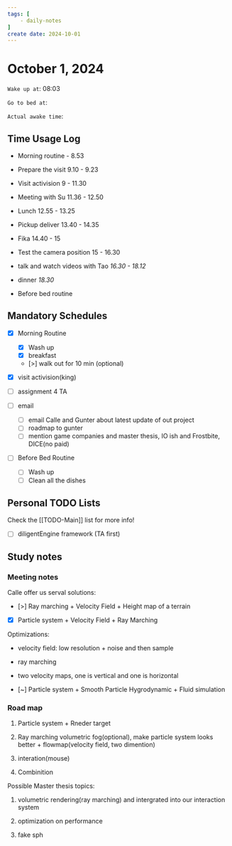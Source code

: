 ```yaml
---
tags: [
    - daily-notes
]
create date: 2024-10-01
---
```


# October 1, 2024

`Wake up at`: 08:03

`Go to bed at`: 

`Actual awake time`: 

## Time Usage Log

- Morning routine - 8.53
- Prepare the visit 9.10 - 9.23
- Visit activision 9 - 11.30
- Meeting with Su 11.36 - 12.50
- Lunch 12.55 - 13.25
- Pickup deliver 13.40 - 14.35
- Fika 14.40 - 15
- Test the camera position 15 - 16.30
- talk and watch videos with Tao *16.30 - 18.12*
- dinner *18.30*


- Before bed routine

## Mandatory Schedules

- [x] Morning Routine 
    - [x] Wash up
    - [x] breakfast
    - [>] walk out for 10 min (optional)

- [x] visit activision(king)
- [ ] assignment 4 TA
- [ ] email
    - [ ] email Calle and Gunter about latest update of out project
    - [ ] roadmap to gunter
    - [ ] mention game companies and master thesis, IO ish and Frostbite, DICE(no paid)

- [ ] Before Bed Routine
    - [ ] Wash up
    - [ ] Clean all the dishes
    
## Personal TODO Lists

Check the [[TODO-Main]] list for more info!

- [ ] diligentEngine framework (TA first)

## Study notes

### Meeting notes

Calle offer us serval solutions:

- [>] Ray marching + Velocity Field + Height map of a terrain

- [x] Particle system + Velocity Field + Ray Marching

Optimizations:

- velocity field: low resolution + noise and then sample
- ray marching
- two velocity maps, one is vertical and one is horizontal

- [~] Particle system + Smooth Particle Hygrodynamic + Fluid simulation

### Road map

1. Particle system + Rneder target

2. Ray marching volumetric fog(optional), make particle system looks better + flowmap(velocity field, two dimention)

3. interation(mouse)

3. Combinition

Possible Master thesis topics:

1. volumetric rendering(ray marching) and intergrated into our interaction system

2. optimization on performance

3. fake sph





